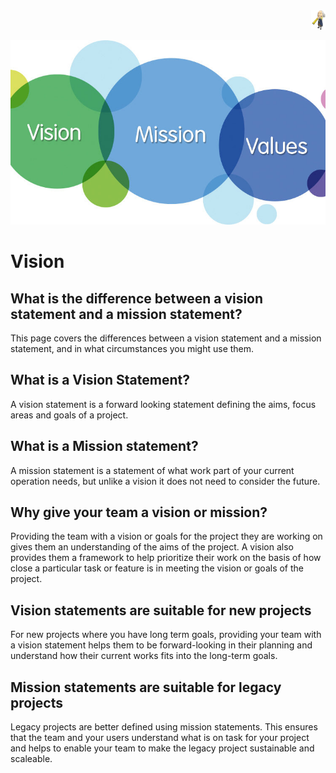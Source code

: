 <style style="text/css">
div.slide-slow {
  width:100%;
  overflow:hidden;
}
div.slide-slow div.inner {
  animation: slide-slow 30s;
  margin-top:0%;
}

@keyframes slide-slow {
  from {
    margin-left: 100%;
  }

  to {
    margin-left: 0%;
  }
}
</style>

<div class="slide-slow">
<div class="inner">
<img src="img/vision.gif" alt="Vigilant cartoonish George Washington">
</div>
</div>





![alt text](img/vision_mission_values.jpg "Vision missions values venn diagram")

# Vision 

## What is the difference between a vision statement and a mission statement?

This page covers the differences between a vision statement and a mission statement, and in what circumstances you might use them.

## What is a Vision Statement?

A vision statement is a forward looking statement defining the aims, focus areas and goals of a project.

## What is a Mission statement?

A mission statement is a statement of what work part of your current operation needs, but unlike a vision it does not need to consider the future.

## Why give your team a vision or mission?

Providing the team with a vision or goals for the project they are working on gives them an understanding of the aims of the project. A vision also provides them a framework to help prioritize their work on the basis of how close a particular task or feature is in meeting the vision or goals of the project.

## Vision statements are suitable for new projects

For new projects where you have long term goals, providing your team with a vision statement helps them to be forward-looking in their planning and understand how their current works fits into the long-term goals.

## Mission statements are suitable for legacy projects

Legacy projects are better defined using mission statements. This ensures that the team and your users understand what is on task for your project and helps to enable your team to make the legacy project sustainable and scaleable. 
